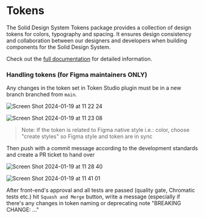 # Tokens

The Solid Design System Tokens package provides a collection of design tokens for colors, typography and spacing. It ensures design consistency and collaboration between our designers and developers when building components for the Solid Design System.

Check out the [full documentation](https://solid-design-system.fe.union-investment.de/x.x.x/storybook/) for detailed information.

### Handling tokens (for Figma maintainers ONLY)

Any changes in the token set in Token Studio plugin must be in a new branch branched from `main`.

![Screen Shot 2024-01-19 at 11 22 24](https://github.com/solid-design-system/solid/assets/118520877/4b7ce66c-a5c7-44f3-86d4-2ae0ab4a902b)

![Screen Shot 2024-01-19 at 11 23 08](https://github.com/solid-design-system/solid/assets/118520877/82e1fd88-ce70-4de9-931b-764e228f0d22)

> Note: If the token is related to Figma native style i.e.: color, choose "create styles" so Figma style and token are in sync

Then push with a commit message according to the development standards and create a PR ticket to hand over

![Screen Shot 2024-01-19 at 11 28 40](https://github.com/solid-design-system/solid/assets/118520877/6f7f1ca0-6b96-4ff6-bcab-cb66d9ef3adc)

![Screen Shot 2024-01-19 at 11 41 01](https://github.com/solid-design-system/solid/assets/118520877/56a27bce-5cd1-40ee-85b8-731196a66b66)

After front-end's approval and all tests are passed (quality gate, Chromatic tests etc.) hit `Squash and Merge` button, write a message (especially if there's any changes in token naming or deprecating note "BREAKING CHANGE: ..."

